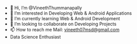 - 👋 Hi, I’m @VineethThummanapally
- 👀 I’m interested in Developing Web & Android Applications
- 🌱 I’m currently learning  Web & Android Development
- 💞️ I’m looking to collaborate on Developing Projects
- 📫 How to reach me Mail: vineeth07msd@gmail.com
- Data Science Enthusiast
<!---
VineethTron/VineethTron is a ✨ special ✨ repository because its `README.md` (this file) appears on your GitHub profile.
You can click the Preview link to take a look at your changes.
--->
